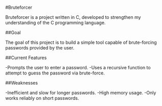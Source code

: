 #Bruteforcer

Bruteforcer is a project written in C, developed to strengthen my understanding of the C programming language.

##Goal

The goal of this project is to build a simple tool capable of brute-forcing passwords provided by the user.

##Current Features

-Prompts the user to enter a password.
-Uses a recursive function to attempt to guess the password via brute-force.

##Weaknesses

-Inefficient and slow for longer passwords.
-High memory usage.
-Only works reliably on short passwords.

